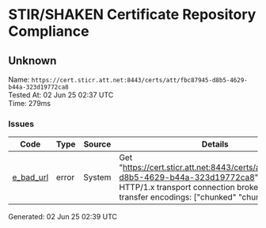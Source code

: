 # STIR/SHAKEN Certificate Repository Compliance

## Unknown

Name: `https://cert.sticr.att.net:8443/certs/att/fbc87945-d8b5-4629-b44a-323d19772ca8`\
Tested At: 02 Jun 25 02:37 UTC\
Time: 279ms

### Issues

| Code | Type | Source | Details |
|------|------|--------|---------|
| [e_bad_url](../../ISSUES/e_bad_url/README.md) | error | System | Get "https://cert.sticr.att.net:8443/certs/att/fbc87945-d8b5-4629-b44a-323d19772ca8": net/http: HTTP/1.x transport connection broken: too many transfer encodings: ["chunked" "chunked"] |

Generated: 02 Jun 25 02:39 UTC